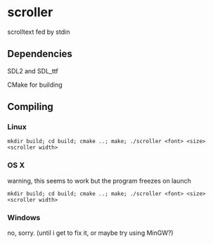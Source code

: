 # scroller
scrolltext fed by stdin

## Dependencies
SDL2 and SDL_ttf

CMake for building
## Compiling
### Linux
```
mkdir build; cd build; cmake ..; make; ./scroller <font> <size> <scroller width>
```

### OS X
warning, this seems to work but the program freezes on launch
```
mkdir build; cd build; cmake ..; make; ./scroller <font> <size> <scroller width>
```

### Windows
no, sorry. (until i get to fix it, or maybe try using MinGW?)
